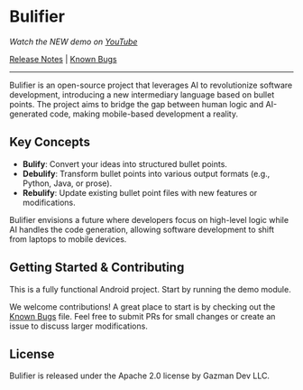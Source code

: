 # Bulifier

*Watch the NEW demo on [YouTube](https://www.youtube.com/watch?v=Q0iQKEnIRtI&t=2s)*

[Release Notes](RELEASE_NOTES.md) | [Known Bugs](KNOWN_BUGS.md)

---

Bulifier is an open-source project that leverages AI to revolutionize software development, introducing a new intermediary language based on bullet points. The project aims to bridge the gap between human logic and AI-generated code, making mobile-based development a reality.

## Key Concepts

- **Bulify**: Convert your ideas into structured bullet points.
- **Debulify**: Transform bullet points into various output formats (e.g., Python, Java, or prose).
- **Rebulify**: Update existing bullet point files with new features or modifications.

Bulifier envisions a future where developers focus on high-level logic while AI handles the code generation, allowing software development to shift from laptops to mobile devices.

## Getting Started & Contributing

This is a fully functional Android project. Start by running the demo module.

We welcome contributions! A great place to start is by checking out the [Known Bugs](KNOWN_BUGS.md) file. Feel free to submit PRs for small changes or create an issue to discuss larger modifications.

## License

Bulifier is released under the Apache 2.0 license by Gazman Dev LLC.